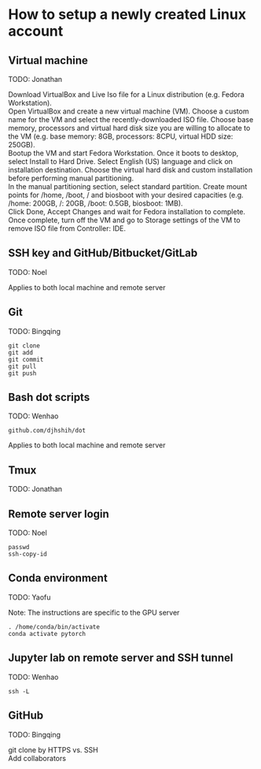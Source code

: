 # How to setup a newly created Linux account

## Virtual machine
TODO: Jonathan

Download VirtualBox and Live Iso file for a Linux distribution (e.g. Fedora Workstation).  
Open VirtualBox and create a new virtual machine (VM). Choose a custom name for the VM and select the recently-downloaded ISO file. Choose base memory, processors and virtual hard disk size you are willing to allocate to the VM (e.g. base memory: 8GB, processors: 8CPU, virtual HDD size: 250GB).  
Bootup the VM and start Fedora Workstation. Once it boots to desktop, select Install to Hard Drive. Select English (US) language and click on installation destination. Choose the virtual hard disk and custom installation before performing manual partitioning.  
In the manual partitioning section, select standard partition. Create mount points for /home, /boot, / and biosboot with your desired capacities (e.g. /home: 200GB, /: 20GB, /boot: 0.5GB, biosboot: 1MB).  
Click Done, Accept Changes and wait for Fedora installation to complete. Once complete, turn off the VM and go to Storage settings of the VM to remove ISO file from Controller: IDE.

## SSH key and GitHub/Bitbucket/GitLab
TODO: Noel

Applies to both local machine and remote server

## Git
TODO: Bingqing

```
git clone
git add
git commit
git pull
git push
```

## Bash dot scripts
TODO: Wenhao

`github.com/djhshih/dot`

Applies to both local machine and remote server

## Tmux
TODO: Jonathan

## Remote server login
TODO: Noel

```
passwd
ssh-copy-id
```

## Conda environment
TODO: Yaofu

Note: The instructions are specific to the GPU server

```
. /home/conda/bin/activate
conda activate pytorch
```

## Jupyter lab on remote server and SSH tunnel
TODO: Wenhao

```
ssh -L
```

## GitHub
TODO: Bingqing

git clone by HTTPS vs. SSH  
Add collaborators
